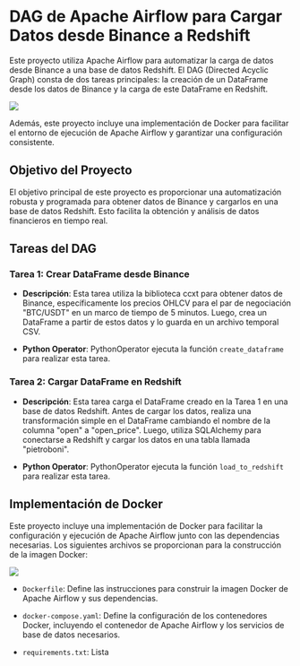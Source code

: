 # DAG de Apache Airflow para Cargar Datos desde Binance a Redshift

Este proyecto utiliza Apache Airflow para automatizar la carga de datos desde Binance a una base de datos Redshift. El DAG (Directed Acyclic Graph) consta de dos tareas principales: la creación de un DataFrame desde los datos de Binance y la carga de este DataFrame en Redshift.

![](https://github.com/Martinerramuspe/PICTURE/blob/main/redshift.png)

Además, este proyecto incluye una implementación de Docker para facilitar el entorno de ejecución de Apache Airflow y garantizar una configuración consistente.

## Objetivo del Proyecto

El objetivo principal de este proyecto es proporcionar una automatización robusta y programada para obtener datos de Binance y cargarlos en una base de datos Redshift. Esto facilita la obtención y análisis de datos financieros en tiempo real.

## Tareas del DAG

### Tarea 1: Crear DataFrame desde Binance

- **Descripción**: Esta tarea utiliza la biblioteca ccxt para obtener datos de Binance, específicamente los precios OHLCV para el par de negociación "BTC/USDT" en un marco de tiempo de 5 minutos. Luego, crea un DataFrame a partir de estos datos y lo guarda en un archivo temporal CSV.

- **Python Operator**: PythonOperator ejecuta la función `create_dataframe` para realizar esta tarea.

### Tarea 2: Cargar DataFrame en Redshift

- **Descripción**: Esta tarea carga el DataFrame creado en la Tarea 1 en una base de datos Redshift. Antes de cargar los datos, realiza una transformación simple en el DataFrame cambiando el nombre de la columna "open" a "open_price". Luego, utiliza SQLAlchemy para conectarse a Redshift y cargar los datos en una tabla llamada "pietroboni".

- **Python Operator**: PythonOperator ejecuta la función `load_to_redshift` para realizar esta tarea.

## Implementación de Docker

Este proyecto incluye una implementación de Docker para facilitar la configuración y ejecución de Apache Airflow junto con las dependencias necesarias. Los siguientes archivos se proporcionan para la construcción de la imagen Docker:

![](https://github.com/Martinerramuspe/PICTURE/blob/main/AIRFLOW.png)


- `Dockerfile`: Define las instrucciones para construir la imagen Docker de Apache Airflow y sus dependencias.

- `docker-compose.yaml`: Define la configuración de los contenedores Docker, incluyendo el contenedor de Apache Airflow y los servicios de base de datos necesarios.

- `requirements.txt`: Lista

